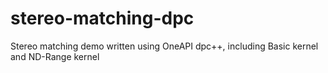 # stereo-matching-dpc
Stereo matching demo written using OneAPI dpc++, including Basic kernel and ND-Range kernel
